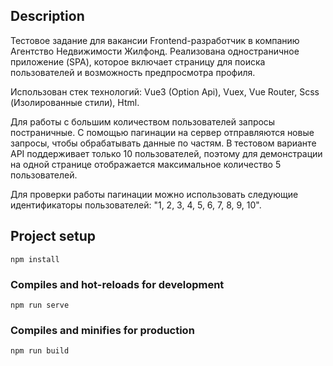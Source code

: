 ## Description
Тестовое задание для вакансии Frontend-разработчик в компанию Агентство Недвижимости Жилфонд.
Реализована одностраничное приложение (SPA), которое включает страницу для поиска пользователей и возможность предпросмотра профиля.

Использован стек технологий: Vue3 (Option Api), Vuex, Vue Router, Scss (Изолированные стили), Html.

Для работы с большим количеством пользователей запросы постраничные. С помощью пагинации на сервер отправляются новые запросы, чтобы обрабатывать данные по частям. В тестовом варианте API поддерживает только 10 пользователей, поэтому для демонстрации на одной странице отображается максимальное количество 5 пользователей.

Для проверки работы пагинации можно использовать следующие идентификаторы пользователей: "1, 2, 3, 4, 5, 6, 7, 8, 9, 10".


## Project setup
```
npm install
```

### Compiles and hot-reloads for development
```
npm run serve
```

### Compiles and minifies for production
```
npm run build
```

